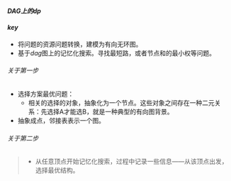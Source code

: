 #### $DAG上的dp$

#### $key$

- 将问题的资源问题转换，建模为有向无环图。
- 基于$dag$图上的记忆化搜索。寻找最短路，或者节点和的最小权等问题。

###### 关于第一步

- 选择方案最优问题：
  - 相关的选择的对象，抽象化为一个节点。这些对象之间存在一种二元关系：先选择A才能选B，就是一种典型的有向图背景。
- 抽象成点，邻接表表示一个图。

###### 关于第二步

> - 从任意顶点开始记忆化搜索，过程中记录一些信息——从该顶点出发，选择最优结构。

